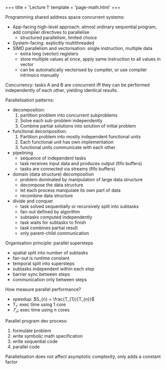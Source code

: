 +++
title = 'Lecture 1'
template = 'page-math.html'
+++

Programming shared address space concurrent systems:
- App-facing high-level approach: almost ordinary sequential program, add compiler directives to parallelise
    - structured parallelism, limited choice
- System-facing: explicitly multithreaded
- SIMD parallelism and vectorisation: single instruction, multiple data
    - extra long (vector) registers
    - store multiple values at once, apply same instruction to all values in vector
    - can be automatically vectorised by compiler, or use compiler intrinsics manually

Concurrency: tasks A and B are concurrent iff they can be performed independently of each other, yielding identical results.

Parallelisation patterns:
- decomposition:
    1. partition problem into concurrent subproblems
    2. Solve each sub-problem independently
    3. Combine partial solutions into solution of initial problem
- functional decomposition:
    1. Partition problem into mostly independent functional units
    2. Each functional unit has own implementation
    3. functional units communicate with each other
- pipelining
    - sequence of independent tasks
    - task receives input data and produces output (fifo buffers)
    - tasks are connected via streams (fifo buffers)
- domain (data structure) decomposition
    - problem dominated by manipulation of large data structure
    - decompose the data structure
    - let each process manipulate its own part of data
    - recombine data structure
- divide and conquer
    - task solved sequentially or recursively split into subtasks
    - fan-out defined by algorithm
    - subtasks computed independently
    - task waits for subtasks to finish
    - task combines partial result
    - only parent-child communication

Organisation principle: parallel supersteps
- spatial split into number of subtasks
- fan-out is runtime constant
- temporal split into supersteps
- subtasks independent within each step
- barrier sync between steps
- communication only between steps

How measure parallel performance?
- speedup: $S_{n} = \frac{T_{1}}{T_{n}}$
- T₁: exec time using 1 core
- $𝑇_{𝑛}$: exec time using n cores

Parallel program dev process:
1. formulate problem
2. write symbolic math specification
3. write sequential code
4. parallel code

Parallelisation does not affect asymptotic complexity, only adds a constant factor
